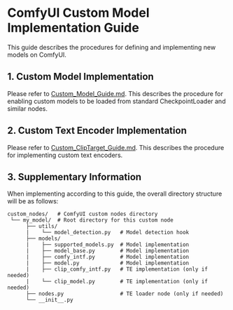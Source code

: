 # ComfyUI Custom Model Implementation Guide

This guide describes the procedures for defining and implementing new models on ComfyUI.

## 1. Custom Model Implementation

Please refer to [Custom_Model_Guide.md](./Custom_Model_Guide.md).
This describes the procedure for enabling custom models to be loaded from standard CheckpointLoader and similar nodes.

## 2. Custom Text Encoder Implementation

Please refer to [Custom_ClipTarget_Guide.md](./Custom_ClipTarget_Guide.md).
This describes the procedure for implementing custom text encoders.

## 3. Supplementary Information

When implementing according to this guide, the overall directory structure will be as follows:

```
custom_nodes/   # ComfyUI custom nodes directory
 └── my_model/  # Root directory for this custom node
      ├── utils/
      |    └── model_detection.py   # Model detection hook
      ├── models/
      |    ├── supported_models.py  # Model implementation
      |    ├── model_base.py        # Model implementation
      |    ├── comfy_intf.py        # Model implementation
      |    ├── model.py             # Model implementation
      |    ├── clip_comfy_intf.py   # TE implementation (only if needed)
      |    └── clip_model.py        # TE implementation (only if needed)
      ├── nodes.py                  # TE loader node (only if needed)
      └── __init__.py
```